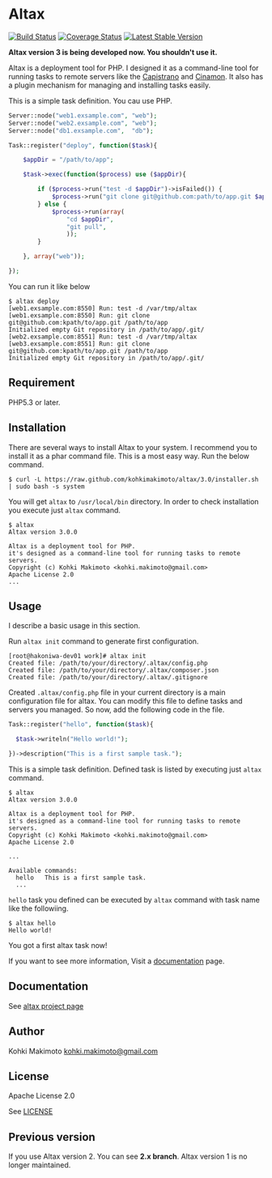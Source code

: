 # Altax

[![Build Status](https://travis-ci.org/kohkimakimoto/altax.png?branch=master)](https://travis-ci.org/kohkimakimoto/altax)
[![Coverage Status](https://coveralls.io/repos/kohkimakimoto/altax/badge.png?branch=master)](https://coveralls.io/r/kohkimakimoto/altax?branch=master)
[![Latest Stable Version](https://poser.pugx.org/kohkimakimoto/altax/v/stable.png)](https://packagist.org/packages/kohkimakimoto/altax)

**Altax version 3 is being developed now. You shouldn't use it.**

Altax is a deployment tool for PHP.
I designed it as a command-line tool for running tasks to remote servers 
like the [Capistrano](https://github.com/capistrano/capistrano) and [Cinamon](https://github.com/kentaro/cinnamon).
It also has a plugin mechanism for managing and installing tasks easily. 

This is a simple task definition. You cau use PHP.

```php
Server::node("web1.exsample.com", "web");
Server::node("web2.exsample.com", "web");
Server::node("db1.exsample.com",  "db");

Task::register("deploy", function($task){

    $appDir = "/path/to/app";

    $task->exec(function($process) use ($appDir){

        if ($process->run("test -d $appDir")->isFailed()) {
            $process->run("git clone git@github.com:path/to/app.git $appDir");
        } else {
            $process->run(array(
                "cd $appDir",
                "git pull",
                ));
        }

    }, array("web"));

});

```

You can run it like below

```Shell
$ altax deploy
[web1.exsample.com:8550] Run: test -d /var/tmp/altax
[web1.exsample.com:8550] Run: git clone git@github.com:kpath/to/app.git /path/to/app
Initialized empty Git repository in /path/to/app/.git/
[web2.exsample.com:8551] Run: test -d /var/tmp/altax
[web3.exsample.com:8551] Run: git clone git@github.com:kpath/to/app.git /path/to/app
Initialized empty Git repository in /path/to/app/.git/
```

## Requirement

PHP5.3 or later.

## Installation

There are several ways to install Altax to your system.
I recommend you to install it as a phar command file.
This is a most easy way.
Run the below command.

```Shell
$ curl -L https://raw.github.com/kohkimakimoto/altax/3.0/installer.sh | sudo bash -s system
```

You will get `altax` to `/usr/local/bin` directory. In order to check installation you execute just `altax` command.

```Shell
$ altax
Altax version 3.0.0

Altax is a deployment tool for PHP.
it's designed as a command-line tool for running tasks to remote servers.
Copyright (c) Kohki Makimoto <kohki.makimoto@gmail.com>
Apache License 2.0
...

```

## Usage

I describe a basic usage in this section.

Run `altax init` command to generate first configuration.

```Shell
[root@hakoniwa-dev01 work]# altax init
Created file: /path/to/your/directory/.altax/config.php
Created file: /path/to/your/directory/.altax/composer.json
Created file: /path/to/your/directory/.altax/.gitignore
```

Created `.altax/config.php` file in your current directory is a main configuration file for altax.
You can modify this file to define tasks and servers you managed.
So now, add the following code in the file.

```php
Task::register("hello", function($task){

  $task->writeln("Hello world!");

})->description("This is a first sample task.");
```

This is a simple task definition. Defined task is listed by executing just `altax` command.

```Shell
$ altax
Altax version 3.0.0

Altax is a deployment tool for PHP.
it's designed as a command-line tool for running tasks to remote servers.
Copyright (c) Kohki Makimoto <kohki.makimoto@gmail.com>
Apache License 2.0

...

Available commands:
  hello   This is a first sample task.
  ...
```

`hello` task you defined can be executed by `altax` command with task name like the followiing.

```Shell
$ altax hello
Hello world!
``` 

You got a first altax task now!

If you want to see more information, Visit a [documentation](http://kohkimakimoto.github.io/altax/) page.

## Documentation

See [altax project page](http://kohkimakimoto.github.io/altax/)

## Author 

Kohki Makimoto <kohki.makimoto@gmail.com>

## License

Apache License 2.0

See [LICENSE](./LICENSE)

## Previous version 

If you use Altax version 2. You can see **2.x branch**.
Altax version 1 is no longer maintained.

